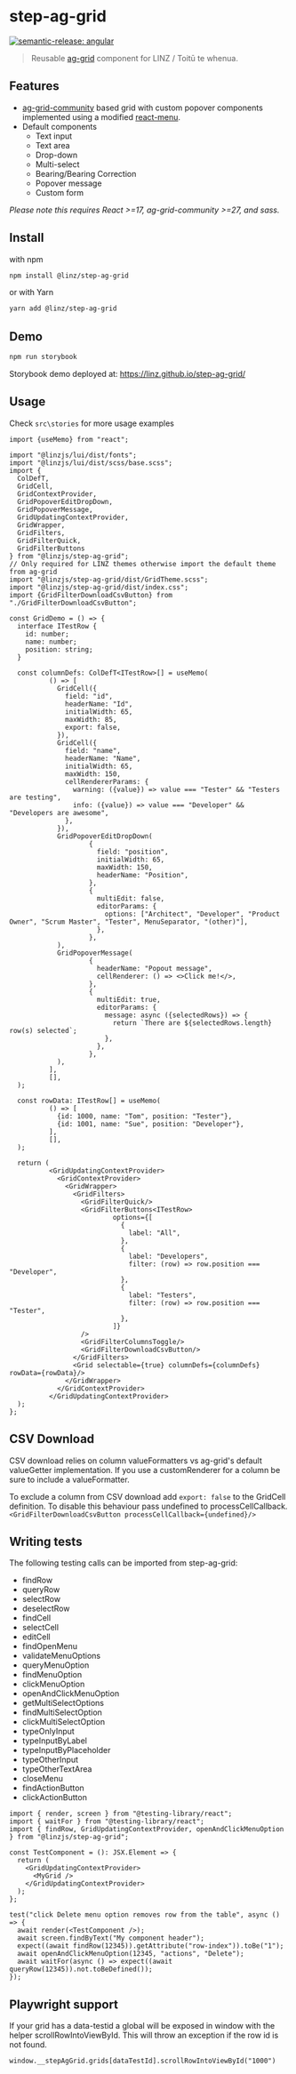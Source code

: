 # step-ag-grid

[![semantic-release: angular](https://img.shields.io/badge/semantic--release-angular-e10079?logo=semantic-release)](https://github.com/semantic-release/semantic-release)

> Reusable [ag-grid](https://www.ag-grid.com/) component for LINZ / Toitū te whenua.

## Features

- [ag-grid-community](https://www.npmjs.com/package/ag-grid-community) based grid with custom popover components
  implemented using a modified [react-menu](https://www.npmjs.com/package/@szhsin/react-menu).
- Default components
  - Text input
  - Text area
  - Drop-down
  - Multi-select
  - Bearing/Bearing Correction
  - Popover message
  - Custom form

_Please note this requires React >=17, ag-grid-community >=27, and sass._

## Install

with npm

```bash
npm install @linz/step-ag-grid
```

or with Yarn

```bash
yarn add @linz/step-ag-grid
```

## Demo

```bash
npm run storybook
```

Storybook demo deployed at: https://linz.github.io/step-ag-grid/

## Usage

Check `src\stories` for more usage examples

```tsx
import {useMemo} from "react";

import "@linzjs/lui/dist/fonts";
import "@linzjs/lui/dist/scss/base.scss";
import {
  ColDefT,
  GridCell,
  GridContextProvider,
  GridPopoverEditDropDown,
  GridPopoverMessage,
  GridUpdatingContextProvider,
  GridWrapper,
  GridFilters,
  GridFilterQuick,
  GridFilterButtons
} from "@linzjs/step-ag-grid";
// Only required for LINZ themes otherwise import the default theme from ag-grid
import "@linzjs/step-ag-grid/dist/GridTheme.scss";
import "@linzjs/step-ag-grid/dist/index.css";
import {GridFilterDownloadCsvButton} from "./GridFilterDownloadCsvButton";

const GridDemo = () => {
  interface ITestRow {
    id: number;
    name: number;
    position: string;
  }

  const columnDefs: ColDefT<ITestRow>[] = useMemo(
          () => [
            GridCell({
              field: "id",
              headerName: "Id",
              initialWidth: 65,
              maxWidth: 85,
              export: false,
            }),
            GridCell({
              field: "name",
              headerName: "Name",
              initialWidth: 65,
              maxWidth: 150,
              cellRendererParams: {
                warning: ({value}) => value === "Tester" && "Testers are testing",
                info: ({value}) => value === "Developer" && "Developers are awesome",
              },
            }),
            GridPopoverEditDropDown(
                    {
                      field: "position",
                      initialWidth: 65,
                      maxWidth: 150,
                      headerName: "Position",
                    },
                    {
                      multiEdit: false,
                      editorParams: {
                        options: ["Architect", "Developer", "Product Owner", "Scrum Master", "Tester", MenuSeparator, "(other)"],
                      },
                    },
            ),
            GridPopoverMessage(
                    {
                      headerName: "Popout message",
                      cellRenderer: () => <>Click me!</>,
                    },
                    {
                      multiEdit: true,
                      editorParams: {
                        message: async ({selectedRows}) => {
                          return `There are ${selectedRows.length} row(s) selected`;
                        },
                      },
                    },
            ),
          ],
          [],
  );

  const rowData: ITestRow[] = useMemo(
          () => [
            {id: 1000, name: "Tom", position: "Tester"},
            {id: 1001, name: "Sue", position: "Developer"},
          ],
          [],
  );

  return (
          <GridUpdatingContextProvider>
            <GridContextProvider>
              <GridWrapper>
                <GridFilters>
                  <GridFilterQuick/>
                  <GridFilterButtons<ITestRow>
                          options={[
                            {
                              label: "All",
                            },
                            {
                              label: "Developers",
                              filter: (row) => row.position === "Developer",
                            },
                            {
                              label: "Testers",
                              filter: (row) => row.position === "Tester",
                            },
                          ]}
                  />
                  <GridFilterColumnsToggle/>
                  <GridFilterDownloadCsvButton/>
                </GridFilters>
                <Grid selectable={true} columnDefs={columnDefs} rowData={rowData}/>
              </GridWrapper>
            </GridContextProvider>
          </GridUpdatingContextProvider>
  );
};
```

## CSV Download
CSV download relies on column valueFormatters vs ag-grid's default valueGetter implementation.
If you use a customRenderer for a column be sure to include a valueFormatter.

To exclude a column from CSV download add ```export: false``` to the GridCell definition. 
To disable this behaviour pass undefined to processCellCallback. 
```<GridFilterDownloadCsvButton processCellCallback={undefined}/>```

## Writing tests

The following testing calls can be imported from step-ag-grid:

- findRow
- queryRow
- selectRow
- deselectRow
- findCell
- selectCell
- editCell
- findOpenMenu
- validateMenuOptions
- queryMenuOption
- findMenuOption
- clickMenuOption
- openAndClickMenuOption
- getMultiSelectOptions
- findMultiSelectOption
- clickMultiSelectOption
- typeOnlyInput
- typeInputByLabel
- typeInputByPlaceholder
- typeOtherInput
- typeOtherTextArea
- closeMenu
- findActionButton
- clickActionButton

```tsx
import { render, screen } from "@testing-library/react";
import { waitFor } from "@testing-library/react";
import { findRow, GridUpdatingContextProvider, openAndClickMenuOption } from "@linzjs/step-ag-grid";

const TestComponent = (): JSX.Element => {
  return (
    <GridUpdatingContextProvider>
      <MyGrid />
    </GridUpdatingContextProvider>
  );
};

test("click Delete menu option removes row from the table", async () => {
  await render(<TestComponent />);
  await screen.findByText("My component header");
  expect((await findRow(12345)).getAttribute("row-index")).toBe("1");
  await openAndClickMenuOption(12345, "actions", "Delete");
  await waitFor(async () => expect((await queryRow(12345)).not.toBeDefined());
});
```

## Playwright support

If your grid has a data-testid a global will be exposed in window with the helper scrollRowIntoViewById.
This will throw an exception if the row id is not found.

```tsx
window.__stepAgGrid.grids[dataTestId].scrollRowIntoViewById("1000")
```

